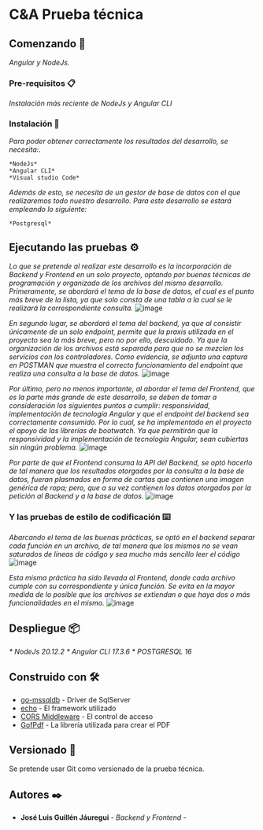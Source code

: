 # C&A Prueba técnica

## Comenzando 🚀

_Angular y NodeJs._

### Pre-requisitos 📋

_Instalación más reciente de NodeJs y Angular CLI_

### Instalación 🔧

_Para poder obtener correctamente los resultados del desarrollo, se necesita:._

```
*NodeJs*
*Angular CLI*
*Visual studio Code*
```
_Además de esto, se necesita de un gestor de base de datos con el que realizaremos todo nuestro desarrollo._
_Para este desarrollo se estará empleando lo siguiente:_

```
*Postgresql*
```

## Ejecutando las pruebas ⚙️

_Lo que se pretende al realizar este desarrollo es la incorporación de Backend y Frontend en un solo proyecto, optando por buenas técnicas de programación y organizado de los archivos del mismo desarrollo._
_Primeramente, se abordará el tema de la base de datos, el cual es el punto más breve de la lista, ya que solo consta de una tabla a la cual se le realizará la correspondiente consulta._
![image](https://github.com/YutoThePhantomKnight/C-A-Ecommerce-Test/assets/25290952/7d20df48-5b30-4049-be57-6ea806f336a9)

_En segundo lugar, se abordará el tema del backend, ya que al consistir únicamente de un solo endpoint, permite que la praxis utilizada en el proyecto sea la más breve, pero no por ello, descuidado. Ya que la organización de los archivos está separada para que no se mezclen los servicios con los controladores. Como evidencia, se adjunta una captura en POSTMAN que muestra el correcto funcionamiento del endpoint que realiza una consulta a la base de datos._
![image](https://github.com/YutoThePhantomKnight/C-A-Ecommerce-Test/assets/25290952/71d2be8c-6cc6-4aed-9273-a72764af8808)

_Por último, pero no menos importante, al abordar el tema del Frontend, que es la parte más grande de este desarrollo, se deben de tomar a consideración los siguientes puntos a cumplir: responsividad, implementación de tecnología Angular y que el endpoint del backend sea correctamente consumido._
_Por lo cual, se ha implementado en el proyecto el apoyo de las librerías de bootwatch. Ya que permitirán que la responsividad y la implementación de tecnología Angular, sean cubiertas sin ningún problema._
![image](https://github.com/YutoThePhantomKnight/C-A-Ecommerce-Test/assets/25290952/6327daa0-1815-48bb-9a8e-223769ab6810)

_Por parte de que el Frontend consuma la API del Backend, se optó hacerlo de tal manera que los resultados otorgados por la consulta a la base de datos, fueran plasmados en forma de cartas que contienen una imagen genérica de ropa; pero, que a su vez contienen los datos otorgados por la petición al Backend y a la base de datos._
![image](https://github.com/YutoThePhantomKnight/C-A-Ecommerce-Test/assets/25290952/8ea7e36a-0b6f-4954-9327-5db735e78914)



### Y las pruebas de estilo de codificación ⌨️

_Abarcando el tema de las buenas prácticas, se optó en el backend separar cada función en un archivo, de tal manera que los mismos no se vean saturados de líneas de código y sea mucho más sencillo leer el código_
![image](https://github.com/YutoThePhantomKnight/C-A-Ecommerce-Test/assets/25290952/9d79c998-4f2d-4f76-81fb-6dcc73a4ad75)

_Esta misma práctica ha sido llevada al Frontend, donde cada archivo cumple con su correspondiente y única función. Se evita en la mayor medida de lo posible que los archivos se extiendan o que haya dos o más funcionalidades en el mismo._
![image](https://github.com/YutoThePhantomKnight/C-A-Ecommerce-Test/assets/25290952/46a97f99-229c-4e25-9041-96d1406c93d1)



## Despliegue 📦

_* NodeJs 20.12.2_
_* Angular CLI 17.3.6_
_* POSTGRESQL 16_

## Construido con 🛠️

* [go-mssqldb](https://github.com/denisenkom/go-mssqldb) - Driver de SqlServer
* [echo](https://echo.labstack.com/) - El framework utilizado
* [CORS Middleware](https://echo.labstack.com/middleware/cors/) - El control de acceso
* [GofPdf](https://github.com/jung-kurt/gofpdf) - La librería utilizada para crear el PDF

## Versionado 📌

Se pretende usar Git como versionado de la prueba técnica.

## Autores ✒️

* **José Luis Guillén Jáuregui** - *Backend y Frontend* - 
